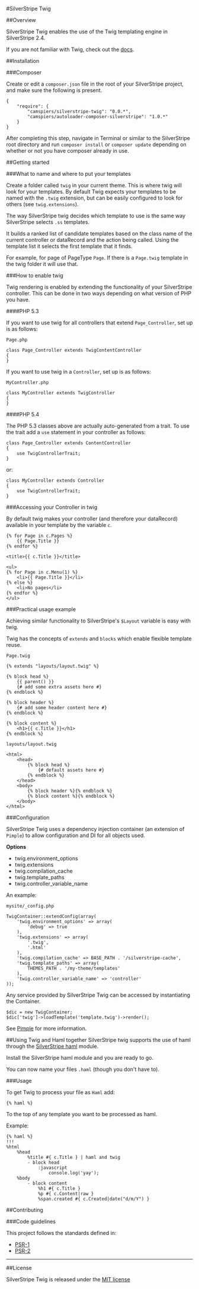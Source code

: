 #SilverStripe Twig

##Overview

SilverStripe Twig enables the use of the Twig templating engine in SilverStripe 2.4.

If you are not familiar with Twig, check out the [docs](http://twig.sensiolabs.org/).

##Installation

###Composer

Create or edit a `composer.json` file in the root of your SilverStripe project, and make sure the following is present.

```
{
    "require": {
        "camspiers/silverstripe-twig": "0.0.*",
		"camspiers/autoloader-composer-silverstripe": "1.0.*"
    }
}
```

After completing this step, navigate in Terminal or similar to the SilverStripe root directory and run `composer install` or `composer update` depending on whether or not you have composer already in use.

##Getting started

###What to name and where to put your templates

Create a folder called `twig` in your current theme. This is where twig will look for your templates. By default Twig expects your templates to be named with the `.twig` extension, but can be easily configured to look for others (see `twig.extensions`).

The way SilverStripe twig decides which template to use is the same way SilverStripe selects `.ss` templates.

It builds a ranked list of candidate templates based on the class name of the current controller or dataRecord and the action being called. Using the template list it selects the first template that it finds.

For example, for page of PageType `Page`. If there is a `Page.twig` template in the twig folder it will use that.

###How to enable twig

Twig rendering is enabled by extending the functionality of your SilverStripe controller. This can be done in two ways depending on what version of PHP you have.

####PHP 5.3

If you want to use twig for all controllers that extend `Page_Controller`, set up is as follows:

`Page.php`

```
class Page_Controller extends TwigContentController
{
}
```

If you want to use twig in a `Controller`, set up is as follows:

`MyController.php`

```
class MyController extends TwigController
{
}
```

####PHP 5.4

The PHP 5.3 classes above are actually auto-generated from a trait. To use the trait add a `use` statement in your controller as follows:

```
class Page_Controller extends ContentController
{
	use TwigControllerTrait;	
}
```
or:

```
class MyController extends Controller
{
	use TwigControllerTrait;	
}
```

###Accessing your Controller in twig

By default twig makes your controller (and therefore your dataRecord) available in your template by the variable `c`.

```
{% for Page in c.Pages %}
	{{ Page.Title }}
{% endfor %}
```

```
<title>{{ c.Title }}</title>
```

```
<ul>
{% for Page in c.Menu(1) %}
	<li>{{ Page.Title }}</li>
{% else %}
	<li>No pages</li>
{% endfor %}
</ul>
```

###Practical usage example

Achieving similar functionality to SilverStripe's `$Layout` variable is easy with twig.

Twig has the concepts of `extends` and `blocks` which enable flexible template reuse.

`Page.twig`

```
{% extends "layouts/layout.twig" %}

{% block head %}
	{{ parent() }}
	{# add some extra assets here #}
{% endblock %}

{% block header %}
	{# add some header content here #}
{% endblock %}

{% block content %}
	<h1>{{ c.Title }}</h1>
{% endblock %}
```

`layouts/layout.twig`

```
<html>
	<head>
		{% block head %}
			{# default assets here #}
		{% endblock %}
	</head>
	<body>
		{% block header %}{% endblock %}
		{% block content %}{% endblock %}
	</body>
</html>
```

###Configuration

SilverStripe Twig uses a dependency injection container (an extension of `Pimple`) to allow configuration and DI for all objects used.

**Options**

* twig.environment_options
* twig.extensions
* twig.compilation_cache
* twig.template_paths
* twig.controller_variable_name

An example:

`mysite/_config.php`

```
TwigContainer::extendConfig(array(
	'twig.environment_options' => array(
        'debug' => true
    ),
    'twig.extensions' => array(
    	'.twig',
    	'.html'
    ),
    'twig.compilation_cache' => BASE_PATH . '/silverstripe-cache',
    'twig.template_paths' => array(
    	THEMES_PATH . '/my-theme/templates'
    ),
    'twig.controller_variable_name' => 'controller'
));
```

Any service provided by SilverStripe Twig can be accessed by instantiating the Container.

```
$dic = new TwigContainer;
$dic['twig']->loadTemplate('template.twig')->render();
```

See [Pimple](http://pimple.sensiolabs.org/) for more information.

##Using Twig and Haml together
SilverStripe twig supports the use of haml through the [SilverStripe haml](https://github.com/camspiers/silverstripe-haml) module.

Install the SilverStripe haml module and you are ready to go.

You can now name your files `.haml` (though you don't have to).

###Usage

To get Twig to process your file as `Haml` add:

```
{% haml %}
```

To the top of any template you want to be processed as haml.

Example:

```
{% haml %}
!!!
%html
	%head
		%title #{ c.Title } | haml and twig
		- block head
			:javascript
				console.log('yay');
	%body
		- block content
			%h1 #{ c.Title }
			%p #{ c.Content|raw }
			%span.created #{ c.Created|date("d/m/Y") }
```


##Contributing

###Code guidelines

This project follows the standards defined in:

* [PSR-1](https://github.com/pmjones/fig-standards/blob/psr-1-style-guide/proposed/PSR-1-basic.md)
* [PSR-2](https://github.com/pmjones/fig-standards/blob/psr-1-style-guide/proposed/PSR-2-advanced.md)

---
##License

SilverStripe Twig is released under the [MIT license](http://camspiers.mit-license.org/)